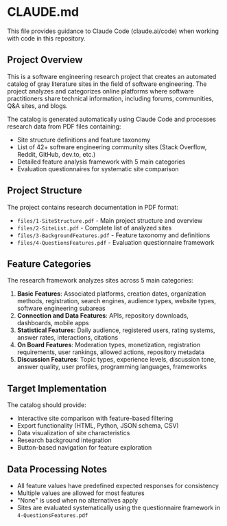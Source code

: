 # CLAUDE.md

This file provides guidance to Claude Code (claude.ai/code) when working with code in this repository.

## Project Overview

This is a software engineering research project that creates an automated catalog of gray literature sites in the field of software engineering. The project analyzes and categorizes online platforms where software practitioners share technical information, including forums, communities, Q&A sites, and blogs.

The catalog is generated automatically using Claude Code and processes research data from PDF files containing:
- Site structure definitions and feature taxonomy
- List of 42+ software engineering community sites (Stack Overflow, Reddit, GitHub, dev.to, etc.)
- Detailed feature analysis framework with 5 main categories
- Evaluation questionnaires for systematic site comparison

## Project Structure

The project contains research documentation in PDF format:
- `files/1-SiteStructure.pdf` - Main project structure and overview
- `files/2-SiteList.pdf` - Complete list of analyzed sites
- `files/3-BackgroundFeatures.pdf` - Feature taxonomy and definitions
- `files/4-QuestionsFeatures.pdf` - Evaluation questionnaire framework

## Feature Categories

The research framework analyzes sites across 5 main categories:

1. **Basic Features**: Associated platforms, creation dates, organization methods, registration, search engines, audience types, website types, software engineering subareas
2. **Connection and Data Features**: APIs, repository downloads, dashboards, mobile apps
3. **Statistical Features**: Daily audience, registered users, rating systems, answer rates, interactions, citations
4. **On Board Features**: Moderation types, monetization, registration requirements, user rankings, allowed actions, repository metadata
5. **Discussion Features**: Topic types, experience levels, discussion tone, answer quality, user profiles, programming languages, frameworks

## Target Implementation

The catalog should provide:
- Interactive site comparison with feature-based filtering
- Export functionality (HTML, Python, JSON schema, CSV)
- Data visualization of site characteristics
- Research background integration
- Button-based navigation for feature exploration

## Data Processing Notes

- All feature values have predefined expected responses for consistency
- Multiple values are allowed for most features
- "None" is used when no alternatives apply
- Sites are evaluated systematically using the questionnaire framework in `4-QuestionsFeatures.pdf`